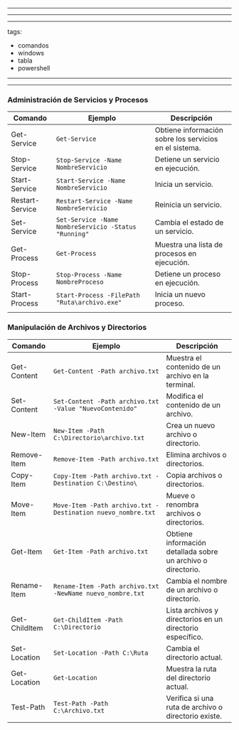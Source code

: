------------

---------

---
tags:
  - comandos
  - windows
  - tabla
  - powershell
---


--------
### Administración de Servicios y Procesos

| Comando | Ejemplo | Descripción |
| ---- | ---- | ---- |
| Get-Service | `Get-Service` | Obtiene información sobre los servicios en el sistema. |
| Stop-Service | `Stop-Service -Name NombreServicio` | Detiene un servicio en ejecución. |
| Start-Service | `Start-Service -Name NombreServicio` | Inicia un servicio. |
| Restart-Service | `Restart-Service -Name NombreServicio` | Reinicia un servicio. |
| Set-Service | `Set-Service -Name NombreServicio -Status "Running"` | Cambia el estado de un servicio. |
| Get-Process | `Get-Process` | Muestra una lista de procesos en ejecución. |
| Stop-Process | `Stop-Process -Name NombreProceso` | Detiene un proceso en ejecución. |
| Start-Process | `Start-Process -FilePath "Ruta\archivo.exe"` | Inicia un nuevo proceso. |
|  |  |  |

### Manipulación de Archivos y Directorios

| Comando           | Ejemplo                                         | Descripción                                      |
|-------------------|-------------------------------------------------|--------------------------------------------------|
| Get-Content       | `Get-Content -Path archivo.txt`                | Muestra el contenido de un archivo en la terminal. |
| Set-Content       | `Set-Content -Path archivo.txt -Value "NuevoContenido"` | Modifica el contenido de un archivo.   |
| New-Item          | `New-Item -Path C:\Directorio\archivo.txt`     | Crea un nuevo archivo o directorio.             |
| Remove-Item       | `Remove-Item -Path archivo.txt`                | Elimina archivos o directorios.                  |
| Copy-Item         | `Copy-Item -Path archivo.txt -Destination C:\Destino\` | Copia archivos o directorios.           |
| Move-Item         | `Move-Item -Path archivo.txt -Destination nuevo_nombre.txt` | Mueve o renombra archivos o directorios. |
| Get-Item          | `Get-Item -Path archivo.txt`                   | Obtiene información detallada sobre un archivo o directorio. |
| Rename-Item       | `Rename-Item -Path archivo.txt -NewName nuevo_nombre.txt` | Cambia el nombre de un archivo o directorio. |
| Get-ChildItem     | `Get-ChildItem -Path C:\Directorio`            | Lista archivos y directorios en un directorio específico. |
| Set-Location      | `Set-Location -Path C:\Ruta`                   | Cambia el directorio actual.                    |
| Get-Location      | `Get-Location`                                  | Muestra la ruta del directorio actual.           |
| Test-Path         | `Test-Path -Path C:\Archivo.txt`               | Verifica si una ruta de archivo o directorio existe. |

